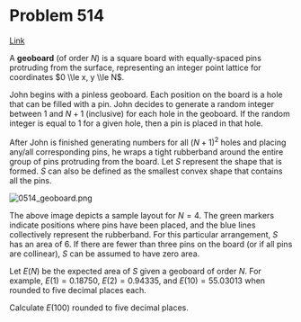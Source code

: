 # Problem 514

[Link](https://projecteuler.net/problem=514)

A **geoboard** (of order $N$) is a square board with equally-spaced pins protruding from the surface, representing an integer point lattice for coordinates $0 \\le x, y \\le N$.

John begins with a pinless geoboard. Each position on the board is a hole that can be filled with a pin. John decides to generate a random integer between $1$ and $N+1$ (inclusive) for each hole in the geoboard. If the random integer is equal to $1$ for a given hole, then a pin is placed in that hole.

After John is finished generating numbers for all $(N+1)^2$ holes and placing any/all corresponding pins, he wraps a tight rubberband around the entire group of pins protruding from the board. Let $S$ represent the shape that is formed. $S$ can also be defined as the smallest convex shape that contains all the pins.

![0514_geoboard.png](resources/images/0514_geoboard.png?1678992053)

The above image depicts a sample layout for $N = 4$. The green markers indicate positions where pins have been placed, and the blue lines collectively represent the rubberband. For this particular arrangement, $S$ has an area of $6$. If there are fewer than three pins on the board (or if all pins are collinear), $S$ can be assumed to have zero area.

Let $E(N)$ be the expected area of $S$ given a geoboard of order $N$. For example, $E(1) = 0.18750$, $E(2) = 0.94335$, and $E(10) = 55.03013$ when rounded to five decimal places each.

Calculate $E(100)$ rounded to five decimal places.